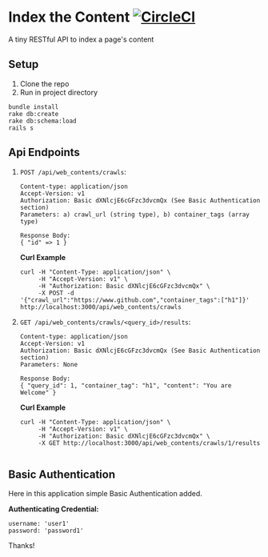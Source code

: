 # Index the Content [![CircleCI](https://circleci.com/gh/mur-wtag/indexTheContent.svg?style=svg)](https://circleci.com/gh/mur-wtag/indexTheContent)
A tiny RESTful API to index a page's content

## Setup
1. Clone the repo
2. Run in project directory
```shell
bundle install
rake db:create
rake db:schema:load
rails s
```

## Api Endpoints
1. `POST /api/web_contents/crawls`:
    
    ```
    Content-type: application/json
    Accept-Version: v1
    Authorization: Basic dXNlcjE6cGFzc3dvcmQx (See Basic Authentication section)
    Parameters: a) crawl_url (string type), b) container_tags (array type)
    
    Response Body:
    { "id" => 1 }
    ```
    
    **Curl Example**
    ```
    curl -H "Content-Type: application/json" \
         -H "Accept-Version: v1" \
         -H "Authorization: Basic dXNlcjE6cGFzc3dvcmQx" \
         -X POST -d '{"crawl_url":"https://www.github.com","container_tags":["h1"]}' http://localhost:3000/api/web_contents/crawls
    ```
2. `GET /api/web_contents/crawls/<query_id>/results`:
    ```
    Content-type: application/json
    Accept-Version: v1
    Authorization: Basic dXNlcjE6cGFzc3dvcmQx (See Basic Authentication section)
    Parameters: None
    
    Response Body:
    { "query_id": 1, "container_tag": "h1", "content": "You are Welcome" }
    ```

    **Curl Example**
    ```
    curl -H "Content-Type: application/json" \
         -H "Accept-Version: v1" \
         -H "Authorization: Basic dXNlcjE6cGFzc3dvcmQx" \
         -X GET http://localhost:3000/api/web_contents/crawls/1/results
         
    ```

## Basic Authentication
Here in this application simple Basic Authentication added.

**Authenticating Credential:**
```
username: 'user1'
password: 'password1'
```

Thanks!
